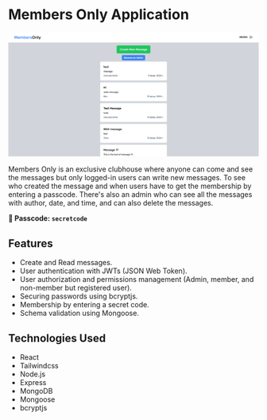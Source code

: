# Members Only Application

![Screenshot](./screenshot.png)

Members Only is an exclusive clubhouse where anyone can come and see the messages but only logged-in users can write new messages. To see who created the message and when users have to get the membership by entering a passcode. There's also an admin who can see all the messages with author, date, and time, and can also delete the messages.

**🔑 Passcode: `secretcode`**

## Features

- Create and Read messages.
- User authentication with JWTs (JSON Web Token).
- User authorization and permissions management (Admin, member, and non-member but registered user).
- Securing passwords using bcryptjs.
- Membership by entering a secret code.
- Schema validation using Mongoose.

## Technologies Used

- React
- Tailwindcss
- Node.js
- Express
- MongoDB
- Mongoose
- bcryptjs
